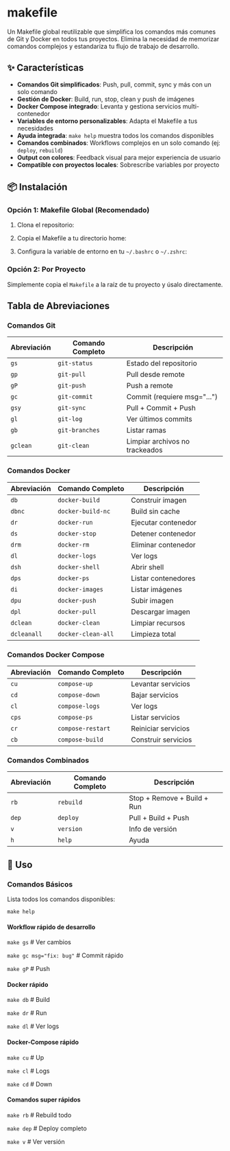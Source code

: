 # makefile
Un Makefile global reutilizable que simplifica los comandos más comunes de Git y Docker en todos tus proyectos. Elimina la necesidad de memorizar comandos complejos y estandariza tu flujo de trabajo de desarrollo.


## ✨ Características

- **Comandos Git simplificados**: Push, pull, commit, sync y más con un solo comando
- **Gestión de Docker**: Build, run, stop, clean y push de imágenes
- **Docker Compose integrado**: Levanta y gestiona servicios multi-contenedor
- **Variables de entorno personalizables**: Adapta el Makefile a tus necesidades
- **Ayuda integrada**: `make help` muestra todos los comandos disponibles
- **Comandos combinados**: Workflows complejos en un solo comando (ej: `deploy`, `rebuild`)
- **Output con colores**: Feedback visual para mejor experiencia de usuario
- **Compatible con proyectos locales**: Sobrescribe variables por proyecto

## 📦 Instalación

### Opción 1: Makefile Global (Recomendado)

1. Clona el repositorio:

2. Copia el Makefile a tu directorio home:

3. Configura la variable de entorno en tu `~/.bashrc` o `~/.zshrc`:


### Opción 2: Por Proyecto

Simplemente copia el `Makefile` a la raíz de tu proyecto y úsalo directamente.

## Tabla de Abreviaciones

### Comandos Git

| Abreviación | Comando Completo | Descripción |
|-------------|------------------|-------------|
| `gs` | `git-status` | Estado del repositorio |
| `gp` | `git-pull` | Pull desde remote |
| `gP` | `git-push` | Push a remote |
| `gc` | `git-commit` | Commit (requiere msg="...") |
| `gsy` | `git-sync` | Pull + Commit + Push |
| `gl` | `git-log` | Ver últimos commits |
| `gb` | `git-branches` | Listar ramas |
| `gclean` | `git-clean` | Limpiar archivos no trackeados |

### Comandos Docker

| Abreviación | Comando Completo | Descripción |
|-------------|------------------|-------------|
| `db` | `docker-build` | Construir imagen |
| `dbnc` | `docker-build-nc` | Build sin cache |
| `dr` | `docker-run` | Ejecutar contenedor |
| `ds` | `docker-stop` | Detener contenedor |
| `drm` | `docker-rm` | Eliminar contenedor |
| `dl` | `docker-logs` | Ver logs |
| `dsh` | `docker-shell` | Abrir shell |
| `dps` | `docker-ps` | Listar contenedores |
| `di` | `docker-images` | Listar imágenes |
| `dpu` | `docker-push` | Subir imagen |
| `dpl` | `docker-pull` | Descargar imagen |
| `dclean` | `docker-clean` | Limpiar recursos |
| `dcleanall` | `docker-clean-all` | Limpieza total |

### Comandos Docker Compose

| Abreviación | Comando Completo | Descripción |
|-------------|------------------|-------------|
| `cu` | `compose-up` | Levantar servicios |
| `cd` | `compose-down` | Bajar servicios |
| `cl` | `compose-logs` | Ver logs |
| `cps` | `compose-ps` | Listar servicios |
| `cr` | `compose-restart` | Reiniciar servicios |
| `cb` | `compose-build` | Construir servicios |

### Comandos Combinados

| Abreviación | Comando Completo | Descripción |
|-------------|------------------|-------------|
| `rb` | `rebuild` | Stop + Remove + Build + Run |
| `dep` | `deploy` | Pull + Build + Push |
| `v` | `version` | Info de versión |
| `h` | `help` | Ayuda |


## 🚀 Uso

### Comandos Básicos

Lista todos los comandos disponibles:

`make help`

#### Workflow rápido de desarrollo
`make gs`                   # Ver cambios

`make gc msg="fix: bug"`     # Commit rápido

`make gP`                    # Push


#### Docker rápido
`make db`                    # Build

`make dr`                   # Run

`make dl`                  # Ver logs

#### Docker-Compose rápido
`make cu`                   # Up

`make cl`                    # Logs

`make cd`                    # Down

#### Comandos super rápidos
`make rb`                    # Rebuild todo

`make dep`                  # Deploy completo

`make v`                     # Ver versión

